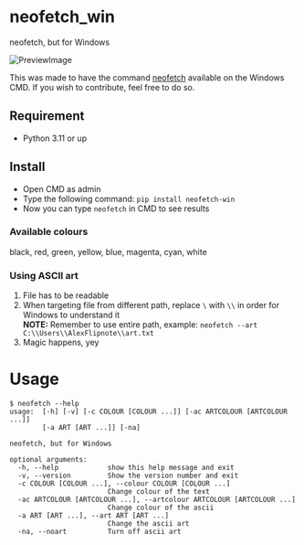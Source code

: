 # neofetch_win
neofetch, but for Windows

![PreviewImage](https://i.alexflipnote.dev/vfgQo1y.png)

This was made to have the command [neofetch](https://github.com/dylanaraps/neofetch) available on the Windows CMD.
If you wish to contribute, feel free to do so.

## Requirement
- Python 3.11 or up

## Install
- Open CMD as admin
- Type the following command: `pip install neofetch-win`
- Now you can type `neofetch` in CMD to see results

### Available colours
black, red, green, yellow, blue, magenta, cyan, white

### Using ASCII art
1. File has to be readable
2. When targeting file from different path, replace `\` with `\\` in order for Windows to understand it
<br>**NOTE:** Remember to use entire path, example: `neofetch --art C:\\Users\\AlexFlipnote\\art.txt`
3. Magic happens, yey

# Usage
```
$ neofetch --help
usage:  [-h] [-v] [-c COLOUR [COLOUR ...]] [-ac ARTCOLOUR [ARTCOLOUR ...]]
        [-a ART [ART ...]] [-na]

neofetch, but for Windows

optional arguments:
  -h, --help            show this help message and exit
  -v, --version         Show the version number and exit
  -c COLOUR [COLOUR ...], --colour COLOUR [COLOUR ...]
                        Change colour of the text
  -ac ARTCOLOUR [ARTCOLOUR ...], --artcolour ARTCOLOUR [ARTCOLOUR ...]
                        Change colour of the ascii
  -a ART [ART ...], --art ART [ART ...]
                        Change the ascii art
  -na, --noart          Turn off ascii art
```
